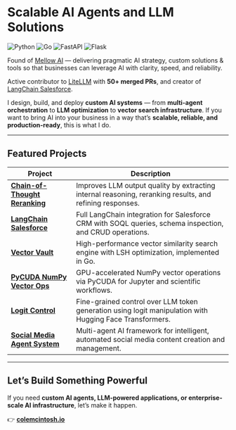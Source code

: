 # Scalable AI Agents and LLM Solutions

![Python](https://img.shields.io/badge/Python-3776AB?logo=python&logoColor=white) ![Go](https://img.shields.io/badge/Go-00ADD8?logo=go&logoColor=white) ![FastAPI](https://img.shields.io/badge/FastAPI-009688?logo=fastapi&logoColor=white) ![Flask](https://img.shields.io/badge/Flask-000000?logo=flask&logoColor=white)

Found of [Mellow AI](staymellow.ai) — delivering pragmatic AI strategy, custom solutions & tools so that businesses can leverage AI with clarity, speed, and reliability.

Active contributor to [LiteLLM](https://github.com/BerriAI/litellm) with **50+ merged PRs**, and creator of [LangChain Salesforce](https://github.com/colesmcintosh/langchain-salesforce).

I design, build, and deploy **custom AI systems** — from **multi-agent orchestration** to **LLM optimization** to **vector search infrastructure**. If you want to bring AI into your business in a way that’s **scalable, reliable, and production-ready**, this is what I do.

---

## Featured Projects

| Project                                                                                       | Description                                                                                              |
| --------------------------------------------------------------------------------------------- | -------------------------------------------------------------------------------------------------------- |
| [**Chain-of-Thought Reranking**](https://github.com/colesmcintosh/chain-of-thought-reranking) | Improves LLM output quality by extracting internal reasoning, reranking results, and refining responses. |
| [**LangChain Salesforce**](https://github.com/colesmcintosh/langchain-salesforce)             | Full LangChain integration for Salesforce CRM with SOQL queries, schema inspection, and CRUD operations. |
| [**Vector Vault**](https://github.com/colesmcintosh/vector-vault)                             | High-performance vector similarity search engine with LSH optimization, implemented in Go.               |
| [**PyCUDA NumPy Vector Ops**](https://github.com/colesmcintosh/pycuda-numpy-vector-ops)       | GPU-accelerated NumPy vector operations via PyCUDA for Jupyter and scientific workflows.                 |
| [**Logit Control**](https://github.com/colesmcintosh/logit-control)                           | Fine-grained control over LLM token generation using logit manipulation with Hugging Face Transformers.  |
| [**Social Media Agent System**](https://github.com/colesmcintosh/social-media-agent-system)   | Multi-agent AI framework for intelligent, automated social media content creation and management.        |

---

## Let’s Build Something Powerful

If you need **custom AI agents, LLM-powered applications, or enterprise-scale AI infrastructure**, let’s make it happen.

👉 [**colemcintosh.io**](https://colemcintosh.io)
